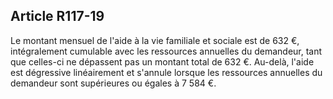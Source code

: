 ## Article R117-19

Le montant mensuel de l'aide à la vie familiale et sociale est de 632 €, intégralement cumulable avec les
ressources annuelles du demandeur, tant que celles-ci ne dépassent pas un montant total de 632 €. Au-delà,
l'aide est dégressive linéairement et s'annule lorsque les ressources annuelles du demandeur sont supérieures
ou égales à 7 584 €.

